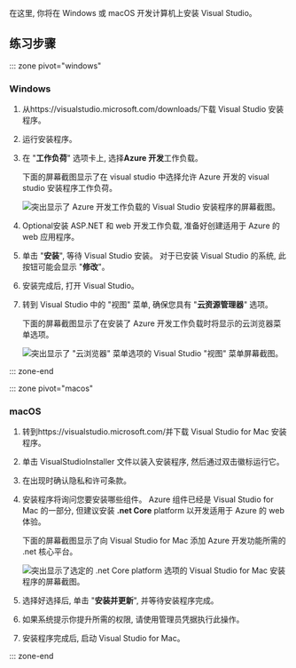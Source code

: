 在这里, 你将在 Windows 或 macOS 开发计算机上安装 Visual Studio。

## <a name="exercise-steps"></a>练习步骤

::: zone pivot="windows"

### <a name="windows"></a>Windows

1. 从https://visualstudio.microsoft.com/downloads/下载 Visual Studio 安装程序。

1. 运行安装程序。

1. 在 "**工作负荷**" 选项卡上, 选择**Azure 开发**工作负载。

    下面的屏幕截图显示了在 visual studio 中选择允许 Azure 开发的 visual studio 安装程序工作负荷。

    ![突出显示了 Azure 开发工作负载的 Visual Studio 安装程序的屏幕截图。](../media/5-select-azure-workload.png)

1. Optional安装 ASP.NET 和 web 开发工作负载, 准备好创建适用于 Azure 的 web 应用程序。

1. 单击 "**安装**", 等待 Visual Studio 安装。 对于已安装 Visual Studio 的系统, 此按钮可能会显示 "**修改**"。

1. 安装完成后, 打开 Visual Studio。

1. 转到 Visual Studio 中的 "视图" 菜单, 确保您具有 "**云资源管理器**" 选项。

    下面的屏幕截图显示了在安装了 Azure 开发工作负载时将显示的云浏览器菜单选项。

    ![突出显示了 "云浏览器" 菜单选项的 Visual Studio "视图" 菜单屏幕截图。](../media/5-verify-cloud-explorer.png)

::: zone-end

::: zone pivot="macos"

### <a name="macos"></a>macOS

1. 转到https://visualstudio.microsoft.com/并下载 Visual Studio for Mac 安装程序。

1. 单击 VisualStudioInstaller 文件以装入安装程序, 然后通过双击徽标运行它。

1. 在出现时确认隐私和许可条款。

1. 安装程序将询问您要安装哪些组件。 Azure 组件已经是 Visual Studio for Mac 的一部分, 但建议安装 **.net Core** platform 以开发适用于 Azure 的 web 体验。

    下面的屏幕截图显示了向 Visual Studio for Mac 添加 Azure 开发功能所需的 .net 核心平台。

    ![突出显示了选定的 .net Core platform 选项的 Visual Studio for Mac 安装程序的屏幕截图。](../media/5-vsmac-install-net-core.png)

1. 选择好选择后, 单击 "**安装并更新**", 并等待安装程序完成。

1. 如果系统提示你提升所需的权限, 请使用管理员凭据执行此操作。

1. 安装程序完成后, 启动 Visual Studio for Mac。

::: zone-end
